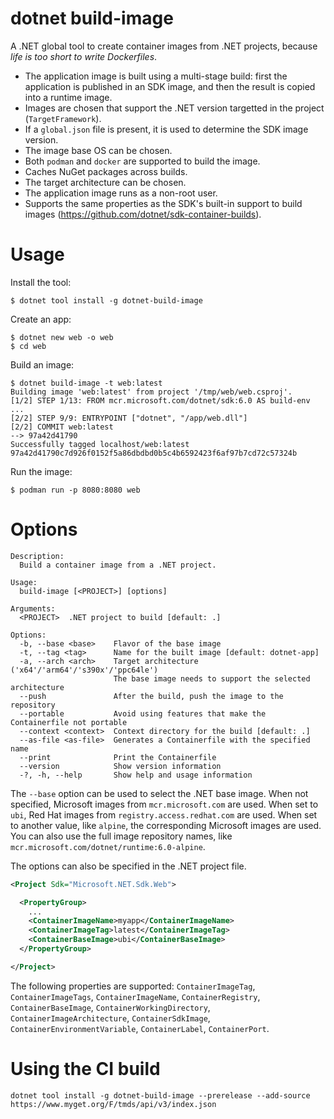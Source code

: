# dotnet build-image

A .NET global tool to create container images from .NET projects, because _life is too short to write Dockerfiles_.

- The application image is built using a multi-stage build: first the application is published in an SDK image, and then the result is copied into a runtime image.
- Images are chosen that support the .NET version targetted in the project (`TargetFramework`).
- If a `global.json` file is present, it is used to determine the SDK image version.
- The image base OS can be chosen.
- Both `podman` and `docker` are supported to build the image.
- Caches NuGet packages across builds.
- The target architecture can be chosen.
- The application image runs as a non-root user.
- Supports the same properties as the SDK's built-in support to build images (https://github.com/dotnet/sdk-container-builds).

# Usage

Install the tool:

```
$ dotnet tool install -g dotnet-build-image
```

Create an app:
```
$ dotnet new web -o web
$ cd web
```

Build an image:
```
$ dotnet build-image -t web:latest
Building image 'web:latest' from project '/tmp/web/web.csproj'.
[1/2] STEP 1/13: FROM mcr.microsoft.com/dotnet/sdk:6.0 AS build-env
...
[2/2] STEP 9/9: ENTRYPOINT ["dotnet", "/app/web.dll"]
[2/2] COMMIT web:latest
--> 97a42d41790
Successfully tagged localhost/web:latest
97a42d41790c7d926f0152f5a86dbdbd0b5c4b6592423f6af97b7cd72c57324b
```

Run the image:
```
$ podman run -p 8080:8080 web
```

# Options

```
Description:
  Build a container image from a .NET project.

Usage:
  build-image [<PROJECT>] [options]

Arguments:
  <PROJECT>  .NET project to build [default: .]

Options:
  -b, --base <base>    Flavor of the base image
  -t, --tag <tag>      Name for the built image [default: dotnet-app]
  -a, --arch <arch>    Target architecture ('x64'/'arm64'/'s390x'/'ppc64le')
                       The base image needs to support the selected architecture
  --push               After the build, push the image to the repository
  --portable           Avoid using features that make the Containerfile not portable
  --context <context>  Context directory for the build [default: .]
  --as-file <as-file>  Generates a Containerfile with the specified name
  --print              Print the Containerfile
  --version            Show version information
  -?, -h, --help       Show help and usage information
```

The `--base` option can be used to select the .NET base image.
When not specified, Microsoft images from `mcr.microsoft.com` are used.
When set to `ubi`, Red Hat images from `registry.access.redhat.com` are used.
When set to another value, like `alpine`, the corresponding Microsoft images are used.
You can also use the full image repository names, like `mcr.microsoft.com/dotnet/runtime:6.0-alpine`.

The options can also be specified in the .NET project file.
```xml
<Project Sdk="Microsoft.NET.Sdk.Web">

  <PropertyGroup>
    ...
    <ContainerImageName>myapp</ContainerImageName>
    <ContainerImageTag>latest</ContainerImageTag>
    <ContainerBaseImage>ubi</ContainerBaseImage>
  </PropertyGroup>

</Project>
```

The following properties are supported: `ContainerImageTag`, `ContainerImageTags`, `ContainerImageName`, `ContainerRegistry`, `ContainerBaseImage`, `ContainerWorkingDirectory`, `ContainerImageArchitecture`, `ContainerSdkImage`, `ContainerEnvironmentVariable`, `ContainerLabel`, `ContainerPort`.

# Using the CI build

```
dotnet tool install -g dotnet-build-image --prerelease --add-source https://www.myget.org/F/tmds/api/v3/index.json
```